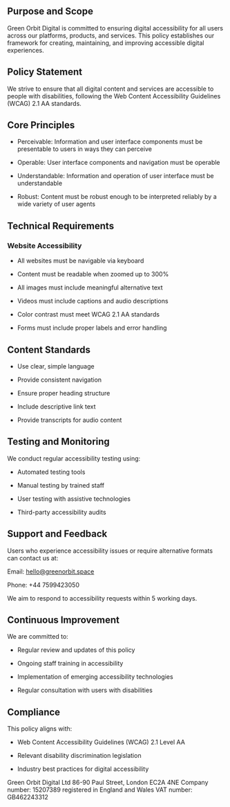 <!-- Unsupported block type: table_of_contents -->

## Purpose and Scope

Green Orbit Digital is committed to ensuring digital accessibility for all users across our platforms, products, and services. This policy establishes our framework for creating, maintaining, and improving accessible digital experiences.

## Policy Statement

We strive to ensure that all digital content and services are accessible to people with disabilities, following the Web Content Accessibility Guidelines (WCAG) 2.1 AA standards.

## Core Principles

- Perceivable: Information and user interface components must be presentable to users in ways they can perceive

- Operable: User interface components and navigation must be operable

- Understandable: Information and operation of user interface must be understandable

- Robust: Content must be robust enough to be interpreted reliably by a wide variety of user agents

## Technical Requirements

### Website Accessibility

- All websites must be navigable via keyboard

- Content must be readable when zoomed up to 300%

- All images must include meaningful alternative text

- Videos must include captions and audio descriptions

- Color contrast must meet WCAG 2.1 AA standards

- Forms must include proper labels and error handling

## Content Standards

- Use clear, simple language

- Provide consistent navigation

- Ensure proper heading structure

- Include descriptive link text

- Provide transcripts for audio content

## Testing and Monitoring

We conduct regular accessibility testing using:

- Automated testing tools

- Manual testing by trained staff

- User testing with assistive technologies

- Third-party accessibility audits

## Support and Feedback

Users who experience accessibility issues or require alternative formats can contact us at:

Email: hello@greenorbit.space

Phone: +44 7599423050

We aim to respond to accessibility requests within 5 working days.

## Continuous Improvement

We are committed to:

- Regular review and updates of this policy

- Ongoing staff training in accessibility

- Implementation of emerging accessibility technologies

- Regular consultation with users with disabilities

## Compliance

This policy aligns with:

- Web Content Accessibility Guidelines (WCAG) 2.1 Level AA

- Relevant disability discrimination legislation

- Industry best practices for digital accessibility

<aside>
Green Orbit Digital Ltd
86-90 Paul Street, London EC2A 4NE
Company number: 15207389 registered in England and Wales
VAT number: GB462243312

</aside>